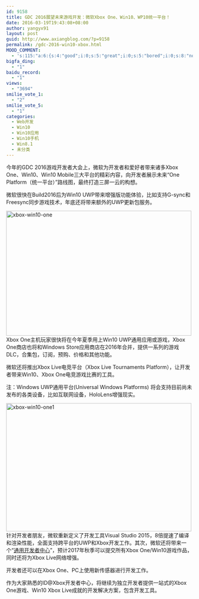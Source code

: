 ```yaml
---
id: 9158
title: GDC 2016展望未来游戏开发：微软Xbox One、Win10、WP10统一平台！
date: 2016-03-19T19:43:08+08:00
author: yangyx91
layout: post
guid: http://www.axiangblog.com/?p=9158
permalink: /gdc-2016-win10-xbox.html
MOOD_COMMENT:
  - 's:115:"a:6:{s:4:"good";i:0;s:5:"great";i:0;s:5:"bored";i:0;s:8:"nonsense";i:0;s:13:"notunderstand";i:0;s:7:"passing";i:0;}";'
bigfa_ding:
  - "1"
baidu_record:
  - "1"
views:
  - "3694"
smilie_vote_1:
  - "2"
smilie_vote_5:
  - "1"
categories:
  - Web开发
  - Win10
  - Win10应用
  - Win10手机
  - Win8.1
  - 未分类
---
```

今年的GDC 2016游戏开发者大会上，微软为开发者和爱好者带来诸多Xbox One、Win10、Win10 Mobile三大平台的精彩内容，向开发者展示未来“One Platform（统一平台）”路线图，最终打造三屏一云的构想。

微软很快在Build2016后为Win10 UWP带来增强版功能体验，比如支持G-sync和Freesync同步游戏技术，年底还将带来额外的UWP更新包服务。

<a href="http://www.axiangblog.com/gdc-2016-win10-xbox.html/xbox-win10-one" rel="attachment wp-att-9159" target="_blank"  rel="nofollow" ><img loading="lazy" class="aligncenter size-full wp-image-9159" src="http://www.axiangblog.com/wp-content/uploads/2016/03/xbox-win10-one.jpg" alt="xbox-win10-one" width="500" height="337" /></a>  
Xbox One主机玩家很快将在今年夏季用上Win10 UWP通用应用或游戏，Xbox One商店也将和Windows Store应用商店在2016年合并，提供一系列的游戏DLC，合集包，订阅，预购、价格和其他功能。

微软还将推出Xbox Live电竞平台（Xbox Live Tournaments Platform），让开发者带来Win10、Xbox One电竞游戏比赛的工具。

注：Windows UWP通用平台(Universal Windows Platforms) 将会支持目前尚未发布的各类设备，比如互联网设备，HoloLens增强现实。

<a href="http://www.axiangblog.com/gdc-2016-win10-xbox.html/xbox-win10-one1" rel="attachment wp-att-9160" target="_blank"  rel="nofollow" ><img loading="lazy" class="aligncenter size-full wp-image-9160" src="http://www.axiangblog.com/wp-content/uploads/2016/03/xbox-win10-one1.jpg" alt="xbox-win10-one1" width="500" height="346" /></a>  
针对开发者朋友，微软重新定义了开发工具Visual Studio 2015，8倍提速了编译和渲染性能，全面支持跨平台的UWP和Xbox开发工作。其次，微软还将带来一个“<a href="https://dev.windows.com/zh-cn" target="_blank" rel="nofollow" >通用开发者中心</a>”，预计2017年秋季可以提交所有Xbox One/Win10游戏作品，同时还将为Xbox Live网络增强。

开发者还可以在Xbox One、PC上使用新传感器进行开发工作。

作为大家熟悉的ID@Xbox开发者中心，将继续为独立开发者提供一站式的Xbox One游戏、Win10 Xbox Live成就的开发解决方案，包含开发工具。
